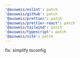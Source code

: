 ```yaml
---
'@ausweis/eslint': patch
'@ausweis/github': patch
'@ausweis/prettier': patch
'@ausweis/prettier-react': patch
'@ausweis/tailwind': patch
'@ausweis/typescript': patch
'@ausweis/vite': patch
---
```


fix: simplify tsconfig
